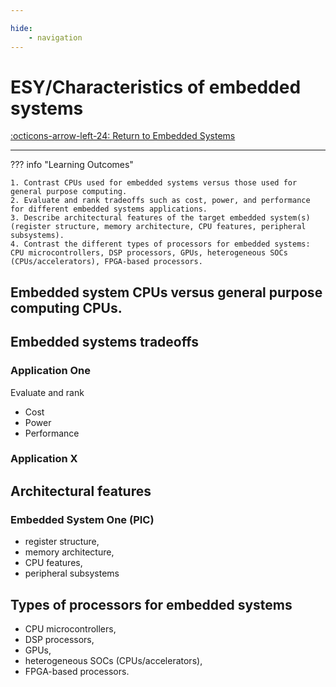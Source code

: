 ```yaml
---

hide:
    - navigation
---
```

# ESY/Characteristics of embedded systems

[:octicons-arrow-left-24: Return to Embedded Systems](/Knowledge-Notebook/Embedded-Systems)

---

??? info "Learning Outcomes"

    1. Contrast CPUs used for embedded systems versus those used for general purpose computing.
    2. Evaluate and rank tradeoffs such as cost, power, and performance for different embedded systems applications.
    3. Describe architectural features of the target embedded system(s) (register structure, memory architecture, CPU features, peripheral subsystems). 
    4. Contrast the different types of processors for embedded systems: CPU microcontrollers, DSP processors, GPUs, heterogeneous SOCs (CPUs/accelerators), FPGA-based processors.

## Embedded system CPUs versus general purpose computing CPUs.

## Embedded systems tradeoffs

### Application One

Evaluate and rank 

- Cost
- Power
- Performance 

### Application X

## Architectural features

### Embedded System One (PIC)

- register structure, 
- memory architecture, 
- CPU features, 
- peripheral subsystems

## Types of processors for embedded systems

- CPU microcontrollers, 
- DSP processors, 
- GPUs, 
- heterogeneous SOCs (CPUs/accelerators), 
- FPGA-based processors.